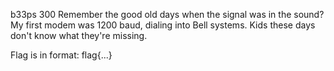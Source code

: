 b33ps
300
Remember the good old days when the signal was in the sound? My first modem was 1200 baud, dialing into Bell systems. Kids these days don't know what they're missing.

Flag is in format: flag{...}

```
